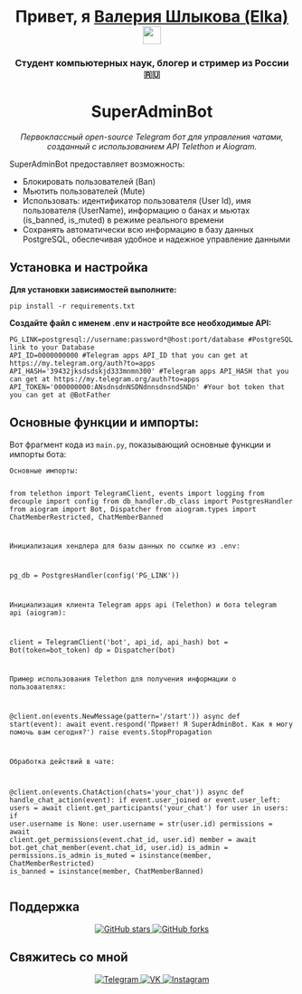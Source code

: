<h1 align="center">
  Привет, я <a href="https://github.com/tima03/" target="_blank">Валерия Шлыкова (Elka)</a>
  <img src="https://github.com/blackcater/blackcater/raw/main/images/Hi.gif" height="32"/>
</h1>
<h3 align="center">Студент компьютерных наук, блогер и стример из России 🇷🇺</h3>

<h1 align="center">SuperAdminBot</h1>

<p align="center">
  <em>Первоклассный open-source Telegram бот для управления чатами, созданный с использованием API Telethon и Aiogram.</em>
</p>

<p>
  SuperAdminBot предоставляет возможность:
<ul>
  <li>Блокировать пользователей (Ban)</li>
  <li>Мьютить пользователей (Mute)</li>
  <li>Использовать: идентификатор пользователя (User Id), имя пользователя (UserName), информацию о банах и мьютах (is_banned, is_muted) в режиме реального времени</li>
  <li>Сохранять автоматически всю информацию в базу данных PostgreSQL, обеспечивая удобное и надежное управление данными</li>
</ul>
</p>

<h2>Установка и настройка</h2>
<p><strong>Для установки зависимостей выполните:</strong></p>
<pre><code>pip install -r requirements.txt</code></pre>

<p><strong>Создайте файл с именем .env и настройте все необходимые API:</strong></p>
<pre><code>PG_LINK=postgresql://username:password*@host:port/database #PostgreSQL link to your Database
API_ID=0000000000 #Telegram apps API_ID that you can get at https://my.telegram.org/auth?to=apps
API_HASH='39432jksdsdskjd333mnmn300' #Telegram apps API_HASH that you can get at https://my.telegram.org/auth?to=apps
API_TOKEN='000000000:ANsdnsdnNSDNdnnsdnsndSNDn' #Your bot token that you can get at @BotFather
</code></pre>

<h2>Основные функции и импорты:</h2>
<p>Вот фрагмент кода из <code>main.py</code>, показывающий основные функции и импорты бота:</p>
<pre><code>Основные импорты:

from telethon import TelegramClient, events
import logging
from decouple import config
from db_handler.db_class import PostgresHandler
from aiogram import Bot, Dispatcher
from aiogram.types import ChatMemberRestricted, ChatMemberBanned

Инициализация хендлера для базы данных по ссылке из .env:

pg_db = PostgresHandler(config('PG_LINK'))

Инициализация клиента Telegram apps api (Telethon) и бота telegram api (aiogram):

client = TelegramClient('bot', api_id, api_hash)
bot = Bot(token=bot_token)
dp = Dispatcher(bot)

Пример использования Telethon для получения информации о пользователях:

@client.on(events.NewMessage(pattern='/start'))
async def start(event):
    await event.respond('Привет! Я SuperAdminBot. Как я могу помочь вам сегодня?')
    raise events.StopPropagation

Обработка действий в чате:

@client.on(events.ChatAction(chats='your_chat'))
async def handle_chat_action(event):
    if event.user_joined or event.user_left:
        users = await client.get_participants('your_chat')
        for user in users:
            if user.username is None:
                user.username = str(user.id)
            permissions = await client.get_permissions(event.chat_id, user.id)
            member = await bot.get_chat_member(event.chat_id, user.id)
            is_admin = permissions.is_admin
            is_muted = isinstance(member, ChatMemberRestricted)
            is_banned = isinstance(member, ChatMemberBanned)
</code></pre>

<h2>Поддержка</h2>
<p align="center">
  <a href="https://github.com/tima03/SuperAdminBot" target="_blank">
    <img src="https://img.shields.io/github/stars/tima03/SuperAdminBot?style=social" alt="GitHub stars"/>
  </a>
  <a href="https://github.com/tima03/SuperAdminBot/fork" target="_blank">
    <img src="https://img.shields.io/github/forks/tima03/SuperAdminBot?style=social" alt="GitHub forks"/>
  </a>
</p>

<h2>Свяжитесь со мной</h2>
<p align="center">
  <a href="https://t.me/elka_micro" target="_blank">
    <img src="https://img.icons8.com/color/48/000000/telegram-app.png" alt="Telegram"/>
  </a>
  <a href="https://vk.com/elkatsgirl" target="_blank">
    <img src="https://img.icons8.com/color/48/000000/vk-com.png" alt="VK"/>
  </a>
  <a href="https://www.instagram.com/elka_ts" target="_blank">
    <img src="https://img.icons8.com/color/48/000000/instagram-new.png" alt="Instagram"/>
  </a>
</p>
